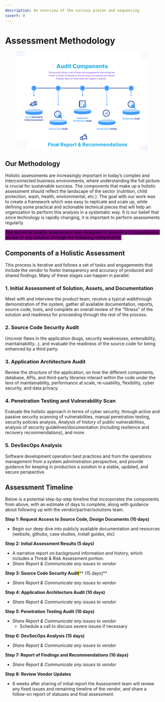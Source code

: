 ```yaml
---
description: An overview of the various pieces and sequencing
coverY: 0
---
```


# Assessment Methodology

<figure><img src="../../.gitbook/assets/1.png" alt=""><figcaption></figcaption></figure>

## Our Methodology

Holistic assessments are increasingly important in today’s complex and interconnected business environments, where understanding the full picture is crucial for sustainable success. The components that make up a holistic assessment should reflect the landscape of the sector (nutrition, child protection, wash, health, environmental, etc.). The goal with our work was to create a framework which was easy to replicate and scale up, while defining some practical and actionable technical pieces that will help an organization to perform this analysis in a systematic way. It is our belief that since technology is rapidly changing, it is important to perform assessments regularly.

<mark style="background-color:purple;">The technical quality assessment was designed to provide a comprehensive review of any solution through the following components.</mark>

## Components of a Holistic Assessment&#x20;

This process is iterative and follows a set of tasks and engagements that include the vendor to foster transparency and accuracy of produced and shared findings. Many of these stages can happen in parallel.&#x20;

### 1. Initial Assessment of Solution, Assets, and Documentation

Meet with and interview the product team, receive a typical walkthrough demonstration of the system, gather all available documentation, reports, source code, tools, and complete an overall review of the “fitness” of the solution and readiness for proceeding through the rest of the process.

### 2. Source Code Security Audit

Uncover flaws in the application (bugs, security weaknesses, extensibility, maintainability...), and evaluate the readiness of the source code for being enhanced by a third party.

### 3. Application Architecture Audit

Review the structure of the application, on how the different components, database, APIs, and third-party libraries interact within the code under the lens of maintainability, performance at scale, re-usability, flexibility, cyber security, and data privacy.&#x20;

### 4. Penetration Testing and Vulnerability Scan

Evaluate the holistic approach in terms of cyber security, through active and passive security scanning of vulnerabilities, manual penetration testing, security policies analysis, Analysis of history of public vulnerabilities, analysis of security guidelines/documentation (including resilience and recovery recommendations), and more.

### 5. DevSecOps Analysis

Software development operation best practices and from the operations management from a system administration perspective, and provide guidance for keeping in production a solution in a stable, updated, and secure perspective.

## Assessment Timeline

Below is a potential step-by-step timeline that incorporates the components from above, with an estimate of days to complete, along with guidance about following up with the vendor/partner/solutions team.

**Step 1: Request Access to Source Code, Design Documents  **<mark style="color:purple;">**(10 days)**</mark>&#x20;

* Begin our deep dive into publicly available documentation and resources (website, githubs, case studies, install guides, etc)

**Step 2: Initial Assessment Results **<mark style="color:purple;">**(5 days)**</mark>&#x20;

* A narrative report on background information and history, which includes a Threat & Risk Assessment portion.&#x20;
* _Share Report & Communicate any issues to vendor_

**Step 3: Source Code Security Audi**<mark style="background-color:yellow;">**t**</mark>** **<mark style="color:purple;">**(15 days)**</mark>

* _Share Report & Communicate any issues to vendor_

**Step 4: Application Architecture Audit **<mark style="color:purple;">**(10 days)**</mark>&#x20;

* _Share Report & Communicate any issues to vendor_

**Step 5: Penetration Testing Audit **<mark style="color:purple;">**(10 days)**</mark>&#x20;

* _Share Report & Communicate any issues to vendor_
  * Schedule a call to discuss severe issues if necessary&#x20;

**Step 6: DevSecOps Analysis **<mark style="color:purple;">**(15 days)**</mark>

* _Share Report & Communicate any issues to vendor_

**Step 7: Report of Findings and Recommendations **<mark style="color:purple;">**(10 days)**</mark>&#x20;

* _Share Report & Communicate any issues to vendor_

**Step 8: Review Vendor Updates**

* 8 weeks after sharing of initial report the Assessment team will review any fixed issues and remaining timeline of the vendor, and share a follow-on report of statuses and final assessment.

